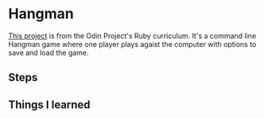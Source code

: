 # Hangman
[This project](https://www.theodinproject.com/lessons/ruby-hangman) is from the Odin Project's Ruby curriculum.
It's a command line Hangman game where one player plays agaist the computer with options to save and load the game. 
## Steps

## Things I learned